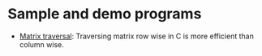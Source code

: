 # Sample and demo programs
- [Matrix traversal](matrix_traversal_performance.c): Traversing matrix row wise in C is more efficient than column wise.
